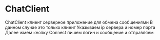# ChatClient
ChatClient  клиент серверное приложение для обмена сообщениями
В данном случае это только клиент
Указываем ip сервера и номер порта
Далее жмем кнопку Connect пишем логин и сообщение и отправляем
